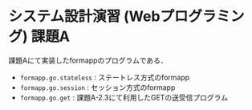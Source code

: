 # システム設計演習 (Webプログラミング) 課題A

課題Aにて実装したformappのプログラムである．  

- `formapp.go.stateless` : ステートレス方式のformapp
- `formapp.go.session` : セッション方式のformapp
- `formapp.go.get` : 課題A-2.3にて利用したGETの送受信プログラム
